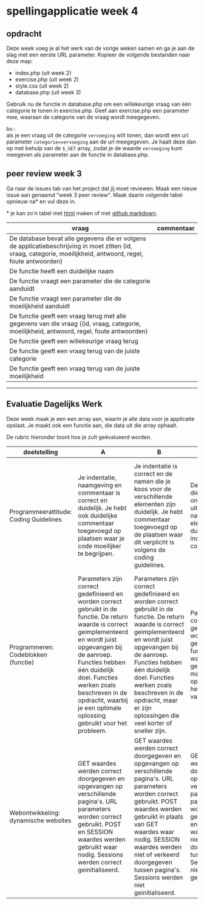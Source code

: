 # spellingapplicatie week 4

## opdracht

Deze week voeg je al het werk van de vorige weken samen en ga je aan de slag met een eerste URL parameter. Kopieer de volgende bestanden naar deze map:

 - index.php (uit week 2)
 - exercise.php (uit week 2)
 - style.css (uit week 2)
 - database.php (uit week 3)

Gebruik nu de functie in database.php om een willekeurige vraag van één categorie te tonen in exercise.php. Geef aan exercise.php een parameter mee, waaraan de categorie van de vraag wordt meegegeven. 

bv.:<br>
als je een vraag uit de categorie `vervoeging` wilt tonen, dan wordt een url parameter `categorie=vervoeging` aan de url meegegeven. Je haalt deze dan op met behulp van de `$_GET` array, zodat je de waarde `vervoeging` kunt meegeven als parameter aan de functie in database.php.

## peer review week 3

Ga naar de issues tab van het project dat jij moet reviewen. Maak een nieuw issue aan genaamd "week 3 peer review". Maak daarin volgende tabel opnieuw na* en vul deze in.

\* je kan zo'n tabel met [html](https://www.w3schools.com/html/html_tables.asp) maken of met [github markdown](https://help.github.com/en/github/writing-on-github/organizing-information-with-tables).

| vraag | commentaar |
| --- | --- |
| De database bevat alle gegevens die er volgens de applicatiebeschrijving in moet zitten (id, vraag, categorie, moeilijkheid, antwoord, regel, foute antwoorden) |  |
| De functie heeft een duidelijke naam |  |
| De functie vraagt een parameter die de categorie aanduidt |  |
| De functie vraagt een parameter die de moeilijkheid aanduidt |  |
| De functie geeft een vraag terug met alle gegevens van die vraag ((id, vraag, categorie, moeilijkheid, antwoord, regel, foute antwoorden)  |  |
| De functie geeft een willekeurige vraag terug |  |
| De functie geeft een vraag terug van de juiste categorie |  |
| De functie geeft een vraag terug van de juiste moeilijkheid |  |

---

## Evaluatie Dagelijks Werk

Deze week maak je een een array aan, waarin je alle data voor je applicatie opslaat. Je maakt ook een functie aan, die data uit die array ophaalt.

De rubric hieronder toont hoe je zult geëvalueerd worden. 

|	doelstelling	|	A	|	B	|	C	|	D	|	E	|														
|	---	|	---	|	---	|	---	|	---	|	---	|														
|	Programmeerattitude: Coding Guidelines	|	Je indentatie, naamgeving en commentaar is correct en duidelijk. Je hebt ook duidelijke commentaar toegevoegd op plaatsen waar je code moeilijker te begrijpen.	|	Je indentatie is correct en de namen die je koos voor de verschillende elementen zijn duidelijk. Je hebt commentaar toegevoegd op de plaatsen waar dit verplicht is volgens de coding guidelines.	|	De commentaar die je schrijft is onvoldoende uitgewerkt. De naamgeving van elementen is duidelijk en je indentatie is correct.	|	De namen die je kiest voor de verschillende elementen zijn niet duidelijk genoeg. Je indentatie is correct en je hebt commentaar toegevoegd op de plaatsen waar dit verplicht is volgens de coding guidelines. 	|	Je indentatie, naamgeving en commentaar zijn onduidelijk en onvoldoende uitgewerkt.	|														
|	Programmeren: Codeblokken (functie)	|	Parameters zijn correct gedefinieerd en worden correct gebruikt in de functie. De return waarde is correct geimplementeerd en wordt juist opgevangen bij de aanroep. Functies hebben één duidelijk doel. Functies werken zoals beschreven in de opdracht, waarbij je een optimale oplossing gebruikt voor het probleem.	|	Parameters zijn correct gedefinieerd en worden correct gebruikt in de functie. De return waarde is correct geimplementeerd en wordt juist opgevangen bij de aanroep. Functies hebben één duidelijk doel. Functies werken zoals beschreven in de opdracht, maar er zijn oplossingen die veel korter of sneller zijn.	|	Parameters zijn correct gedefinieerd en worden correct gebruikt in de functie. De return waarde is correct geimplementeerd, maar wordt niet opgevangen bij het aanroepen van de functie.	|	Parameters zijn correct gedefinieerd, maar worden verkeerd gebruikt in de functie zelf. De return waarde is correct geimplementeerd, maar wordt niet opgevangen bij het aanroepen van de functie.	|	De signature van de functie is niet volledig. Het aanroepen van de functie gebeurt verkeerd. Er is geen return-waarde aanwezig wanneer dit nodig is.	|														
|	Webontwikkeling: dynamische websites	|	GET waardes werden correct doorgegeven en opgevangen op verschillende pagina's. URL parameters worden correct gebruikt. POST en SESSION waardes werden gebruikt waar nodig. Sessions werden correct geinitialiseerd. 	|	GET waardes werden correct doorgegeven en opgevangen op verschillende pagina's. URL parameters worden correct gebruikt. POST waardes werden gebruikt in plaats van GET waardes waar nodig. SESSION waardes werden niet of verkeerd doorgegeven tussen pagina's. Sessions werden niet geinitialiseerd. 	|	GET waardes werden correct doorgegeven en opgevangen op verschillende pagina's. URL parameters worden correct gebruikt. POST en SESSION waardes werden niet of verkeerd doorgegeven tussen pagina's. Sessions werden niet geinitialiseerd. 	|	GET waardes werden correct doorgegeven naar verschillende pagina's. POST en SESSION waardes werden niet of verkeerd doorgegeven tussen pagina's. Sessions werden niet geinitialiseerd. URL parameters worden verkeerd gebruikt.	|	GET, POST en SESSION waardes werden niet of verkeerd doorgegeven tussen pagina's. Sessions werden niet geinitialiseerd. URL parameters worden verkeerd gebruikt.	|														
